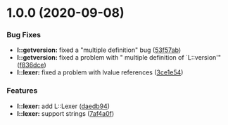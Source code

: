 # 1.0.0 (2020-09-08)


### Bug Fixes

* **l::getversion:** fixed a "multiple definition" bug ([53f57ab](https://github.com/l-language/l/commit/53f57abd0446d581c075871de8d67d99f00be6fd))
* **l::getversion:** fixed a problem with " multiple definition of `L::version'" ([f836dce](https://github.com/l-language/l/commit/f836dceaee3847340b4c97c79c1785645f7b808c))
* **l::lexer:** fixed a problem with lvalue references ([3ce1e54](https://github.com/l-language/l/commit/3ce1e54384597738eaf93e4d13f3b6452d8505a7))


### Features

* **l::lexer:** add L::Lexer ([daedb94](https://github.com/l-language/l/commit/daedb942053cf1e208152646c9b1d8d2af9adf8c))
* **l::lexer:** support strings ([7af4a0f](https://github.com/l-language/l/commit/7af4a0f56bf94aab36fe55e97c5d4cd9ba29ae5f))



